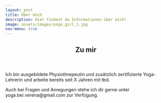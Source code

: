 ```yaml
---
layout: post
title: Über mich
description: Hier findest du Informationen über mich!
image: assets/images/yoga_girl_1.jpg
nav-menu: true
---
```


<!-- One -->
<section id="one">
	<div class="inner">
		<header class="major">
			<h2>Zu mir</h2>
		</header>
			<p> Ich bin ausgebildete Physiothrepeutin und zusätzlich zertifizierte Yoga-Lehrerin und arbeite bereits seit X Jahren mit tbd.<p>Auch bei Fragen und Anregungen stehe ich dir gerne unter yoga.bei.verena@gmail.com zur Verfügung.</p>

